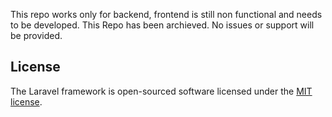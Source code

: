 This repo works only for backend, frontend is still non functional and needs to be developed. This Repo has been archieved. No issues or support will be provided.
 
## License

The Laravel framework is open-sourced software licensed under the [MIT license](https://opensource.org/licenses/MIT).
